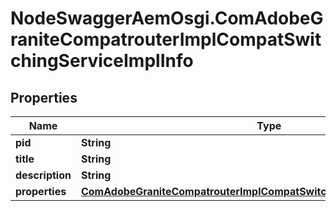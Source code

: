# NodeSwaggerAemOsgi.ComAdobeGraniteCompatrouterImplCompatSwitchingServiceImplInfo

## Properties

Name | Type | Description | Notes
------------ | ------------- | ------------- | -------------
**pid** | **String** |  | [optional] 
**title** | **String** |  | [optional] 
**description** | **String** |  | [optional] 
**properties** | [**ComAdobeGraniteCompatrouterImplCompatSwitchingServiceImplProperties**](ComAdobeGraniteCompatrouterImplCompatSwitchingServiceImplProperties.md) |  | [optional] 


